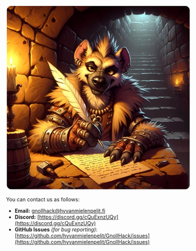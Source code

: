 ![Contact information](/uploads/Contact%20Information/contact-information.webp)

You can contact us as follows:

- **Email:** [gnollhack@hyvanmielenpelit.fi](mailto:gnollhack@hyvanmielenpelit.fi)
- **Discord:** [https://discord.gg/cQuExnzUQy](https://discord.gg/cQuExnzUQy)
- **GitHub Issues** *(for bug reporting)*: [https://github.com/hyvanmielenpelit/GnollHack/issues](https://github.com/hyvanmielenpelit/GnollHack/issues)